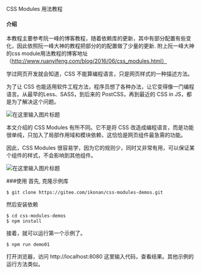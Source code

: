 CSS Modules 用法教程

#### 介绍
本教程主要参考阮一峰的博客教程，随着依赖库的更新，其中有部分配置有些变化，因此依照阮一峰大神的教程把部分的的配置做了少量的更新. 附上阮一峰大神的css module用法教程的博客地址（http://www.ruanyifeng.com/blog/2016/06/css_modules.html）

学过网页开发就会知道，CSS 不能算编程语言，只是网页样式的一种描述方法。

为了让 CSS 也能适用软件工程方法，程序员想了各种办法，让它变得像一门编程语言。从最早的Less、SASS，到后来的 PostCSS，再到最近的 CSS in JS，都是为了解决这个问题。

![](https://images.gitee.com/uploads/images/2019/0813/150704_2e9a1924_1707251.png "在这里输入图片标题")

本文介绍的 CSS Modules 有所不同。它不是将 CSS 改造成编程语言，而是功能很单纯，只加入了局部作用域和模块依赖，这恰恰是网页组件最急需的功能。

因此，CSS Modules 很容易学，因为它的规则少，同时又非常有用，可以保证某个组件的样式，不会影响到其他组件。

![](https://images.gitee.com/uploads/images/2019/0813/160900_42a8979d_1707251.png "在这里输入图片标题")

###使用
首先, 克隆示例库
```
$ git clone https://gitee.com/ikonan/css-modules-demos.git
```
然后安装依赖
```
$ cd css-modules-demos
$ npm install
```
接着，就可以运行第一个示例了。
```
$ npm run demo01
```
打开浏览器，访问 http://localhost:8080 这里输入代码，查看结果。其他示例的运行方法类似。